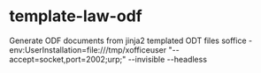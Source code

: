 # template-law-odf
Generate ODF documents from jinja2 templated ODT files
soffice  -env:UserInstallation=file:///tmp/xofficeuser "--accept=socket,port=2002;urp;" --invisible --headless